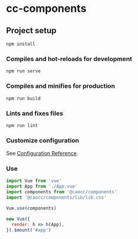 # cc-components

## Project setup

```
npm install
```

### Compiles and hot-reloads for development

```
npm run serve
```

### Compiles and minifies for production

```
npm run build
```

### Lints and fixes files

```
npm run lint
```

### Customize configuration

See [Configuration Reference](https://cli.vuejs.org/config/).

### Use

```js
import Vue from 'vue'
import App from './App.vue'
import components from '@caocc/components'
import '@caocc/components/lib/lib.css'

Vue.use(components)

new Vue({
  render: h => h(App),
}).$mount('#app')

```
